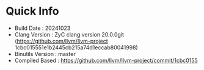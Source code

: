 # Quick Info
* Build Date : 20241023
* Clang Version : ZyC clang version 20.0.0git (https://github.com/llvm/llvm-project 1cbc015551e1b2445cb215a74d1eccab80041998)
* Binutils Version : master
* Compiled Based : https://github.com/llvm/llvm-project/commit/1cbc0155

